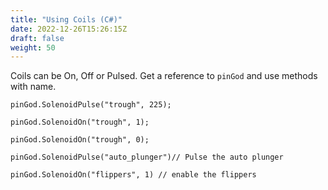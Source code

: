 ```yaml
---
title: "Using Coils (C#)"
date: 2022-12-26T15:26:15Z
draft: false
weight: 50
---
```


Coils can be On, Off or Pulsed. Get a reference to `pinGod` and use methods with name.

```
pinGod.SolenoidPulse("trough", 225);

pinGod.SolenoidOn("trough", 1);

pinGod.SolenoidOn("trough", 0);

pinGod.SolenoidPulse("auto_plunger")// Pulse the auto plunger

pinGod.SolenoidOn("flippers", 1) // enable the flippers
```

